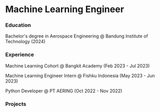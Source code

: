 # Machine Learning Engineer

### Education
Bachelor's degree in Aerospace Engineering @ Bandung Institute of Technology (2024)

### Experience
Machine Learning Cohort @ Bangkit Academy (Feb 2023 - Jul 2023)

Machine Learning Engineer Intern @ Fishku Indonesia (May 2023 - Jun 2023)

Python Developer @ PT AERING (Oct 2022 - Nov 2022)

### Projects

